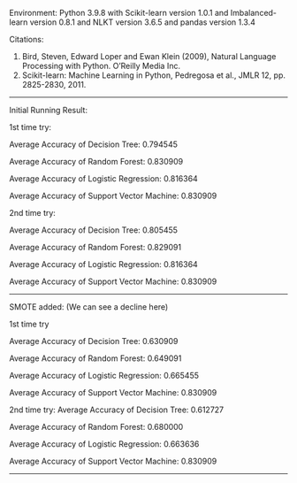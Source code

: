 Environment:
Python 3.9.8
    with Scikit-learn version 1.0.1
    and Imbalanced-learn version 0.8.1
    and NLKT version 3.6.5
    and pandas version 1.3.4

Citations:
1. Bird, Steven, Edward Loper and Ewan Klein (2009), Natural Language Processing with Python. O’Reilly Media Inc.
2. Scikit-learn: Machine Learning in Python, Pedregosa et al., JMLR 12, pp. 2825-2830, 2011.

----------------------------------------------------
Initial Running Result:

1st time try:

Average Accuracy of Decision Tree: 0.794545

Average Accuracy of Random Forest: 0.830909

Average Accuracy of Logistic Regression: 0.816364

Average Accuracy of Support Vector Machine: 0.830909

2nd time try:

Average Accuracy of Decision Tree: 0.805455

Average Accuracy of Random Forest: 0.829091

Average Accuracy of Logistic Regression: 0.816364

Average Accuracy of Support Vector Machine: 0.830909

----------------------------------------------------
SMOTE added: (We can see a decline here)

1st time try

Average Accuracy of Decision Tree: 0.630909

Average Accuracy of Random Forest: 0.649091

Average Accuracy of Logistic Regression: 0.665455

Average Accuracy of Support Vector Machine: 0.830909

2nd time try:
Average Accuracy of Decision Tree: 0.612727

Average Accuracy of Random Forest: 0.680000

Average Accuracy of Logistic Regression: 0.663636

Average Accuracy of Support Vector Machine: 0.830909

-----------------------------------------------------
